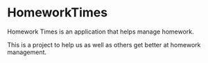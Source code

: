 # HomeworkTimes
Homework Times is an application that helps manage homework.

This is a project to help us as well as others get better at homework management.
